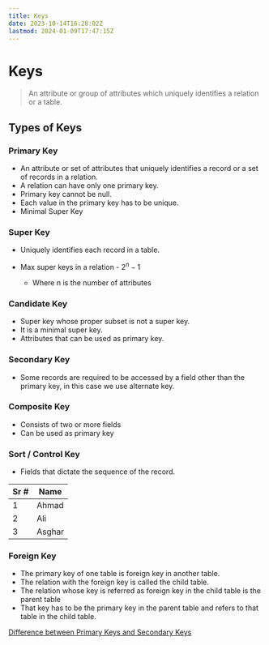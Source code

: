 ```yaml
---
title: Keys
date: 2023-10-14T16:28:02Z
lastmod: 2024-01-09T17:47:15Z
---
```


# Keys

> An attribute or group of attributes which uniquely identifies a relation or a table.

## Types of Keys

### Primary Key

* An attribute or set of attributes that uniquely identifies a record or a set of records in a relation.
* A relation can have only one primary key.
* Primary key cannot be null.
* Each value in the primary key has to be unique.
* Minimal Super Key

### Super Key

* Uniquely identifies each record in a table.
* Max super keys in a relation - $2^n - 1$  

  * Where n is the number of attributes

### Candidate Key

* Super key whose proper subset is not a super key.
* It is a minimal super key.
* Attributes that can be used as primary key.

### Secondary Key

* Some records are required to be accessed by a field other than the primary key, in this case we use alternate key.

### Composite Key

* Consists of two or more fields
* Can be used as primary key

### Sort / Control Key

* Fields that dictate the sequence of the record.

|Sr #|Name|
| -------| --------|
|1|Ahmad|
|2|Ali|
|3|Asghar|

### Foreign Key

- The primary key of one table is foreign key in another table.
- The relation with the foreign key is called the child table.
- The relation whose key is referred as foreign key in the child table is the parent table
- That key has to be the primary key in the parent table and refers to that table in the child table.

[Difference between Primary Keys and Secondary Keys](https://unstop.com/blog/difference-between-primary-key-and-candidate-key)

